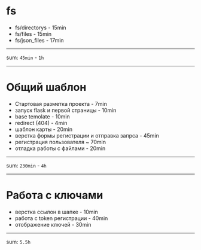 # fs

- fs/directorys - 15min
- fs/files - 15min
- fs/json_files - 17min
___
sum: `45min` - `1h`
___
# Общий шаблон

- Стартовая разметка проекта - 7min
- запуск flask и первой страницы - 10min
- base temolate - 10min
- redirect (404) - 4min
- шаблон карты - 20min
- верстка формы регистрации и отправка запрса - 45min
- регистрация пользователя ~ 70min
- отладка работы с файлами - 20min
___
sum: `230min` - `4h`
___
# Работа с ключами
- верстка ссылон в шапке - 10min
- работа с token регистрации - 40min
- отображение ключей - 30min
___
sum: `5.5h`